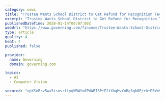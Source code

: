 ```yaml
---
category: news
title: "Trustee Wants School District to Get Refund for Recognition Tech"
excerpt: "Trustee Wants School District to Get Refund for Recognition Tech New York’s Lockport City School District has facial and object recognition that it can no longer use after the state changed the ..."
publishedDateTime: 2020-01-14T00:07:00Z
webUrl: "https://www.governing.com/finance/Trustee-Wants-School-District-to-Get-Refund-for-Recognition-Tech.html"
type: article
quality: 4
heat: 4
published: false

provider:
  name: Governing
  domain: governing.com

topics:
  - AI
  - Computer Vision

secured: "epXSeBrv5wx5isnsrfLyqWBWYv0PWABISP+E2tXhqMvYoRgSqk6P/+h+E0Vm969Pg27GjIdm/m9BTXiuV1RHmvHuzBqVnMKA4ycrGOE0wEHqVKUktmk862StaJBA7CimRxP1JNXGa3d/0nPCALtgNLnN4U27owJbByjBq+qNl77zK/uwOEfAjNpc109QaVMUPuTGW/ffB2lAfDt4j84GV51OEihcjG1VexH3pheefdNkjv3G9STJY8L66M+nzyVAM1oOzilAdJwmBqDYo7gPUOkzzPpakmvwMlmCvMuvT6ktHlNKfnSxlTP//pnUPSxc;nrdUfC9j+cXqquCwa0hNkA=="
---
```



